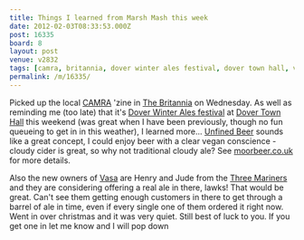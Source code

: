 ```yaml
---
title: Things I learned from Marsh Mash this week
date: 2012-02-03T08:33:53.000Z
post: 16335
board: 8
layout: post
venue: v2832
tags: [camra, britannia, dover winter ales festival, dover town hall, vasa, three mariners]
permalink: /m/16335/
---
```

Picked up the local <a href="/wiki/camra">CAMRA</a> 'zine in <a href="/wiki/britannia">The Britannia</a> on Wednesday. As well as reminding me (too late) that it's <a href="/wiki/dover+winter+ales+festival">Dover Winter Ales festival</a> at <a href="/wiki/dover+town+hall">Dover Town Hall</a> this weekend (was great when I have been previously, though no fun queueing to get in in this weather), I learned more... <a href="https://www.google.co.uk/search?q=unfined+beer">Unfined Beer</a> sounds like a great concept, I could enjoy beer with a clear vegan conscience - cloudy cider is great, so why not traditional cloudy ale? See <a href="http://www.moorbeer.co.uk">moorbeer.co.uk</a> for more details.

Also the new owners of <a href="/wiki/vasa">Vasa</a> are Henry and Jude from the <a href="/wiki/three+mariners">Three Mariners</a> and they are considering offering a real ale in there, lawks! That would be great. Can't see them getting enough customers in there to get through a barrel of ale in time, even if every single one of them ordered it right now. Went in over christmas and it was very quiet. Still best of luck to you. If you get one in let me know and I will pop down
